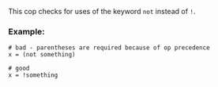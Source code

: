 This cop checks for uses of the keyword `not` instead of `!`.

### Example:

    # bad - parentheses are required because of op precedence
    x = (not something)

    # good
    x = !something
